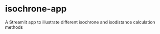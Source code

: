 # isochrone-app
A Streamlit app to illustrate different isochrone and isodistance calculation methods
